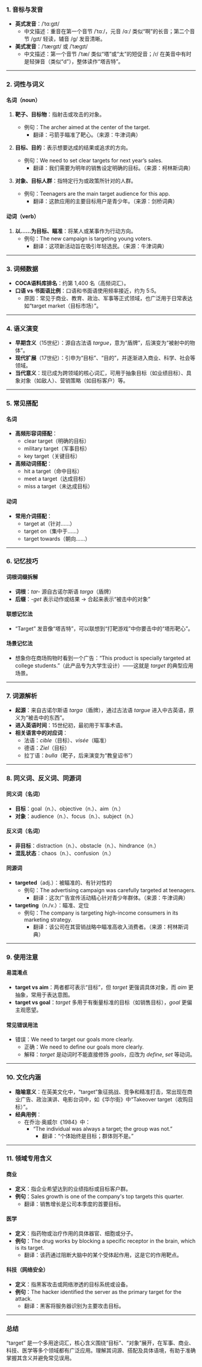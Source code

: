 ### 1. 音标与发音

- **英式发音**：/ˈtɑːɡɪt/  
  - 中文描述：重音在第一个音节 /ˈtɑː/，元音 /ɑː/ 类似“啊”的长音；第二个音节 /ɡɪt/ 轻读，辅音 /ɡ/ 发音清晰。
- **美式发音**：/ˈtæɾɡɪt/ 或 /ˈtæɡɪt/  
  - 中文描述：第一个音节 /ˈtæ/ 类似“塔”或“太”的短促音；/ɾ/ 在美音中有时是轻弹音（类似“d”），整体读作“塔吉特”。

---

### 2. 词性与词义

#### 名词（noun）
1. **靶子、目标物**：指射击或攻击的对象。  
   - 例句：The archer aimed at the center of the target.  
     - 翻译：弓箭手瞄准了靶心。（来源：牛津词典）

2. **目标、目的**：表示想要达成的结果或追求的方向。  
   - 例句：We need to set clear targets for next year’s sales.  
     - 翻译：我们需要为明年的销售设定明确的目标。（来源：柯林斯词典）

3. **对象、目标人群**：指特定行为或政策所针对的人群。  
   - 例句：Teenagers are the main target audience for this app.  
     - 翻译：这款应用的主要目标用户是青少年。（来源：剑桥词典）

#### 动词（verb）
1. **以……为目标、瞄准**：将某人或某事作为行动方向。  
   - 例句：The new campaign is targeting young voters.  
     - 翻译：这项新活动旨在吸引年轻选民。（来源：牛津词典）

---

### 3. 词频数据

- **COCA语料库排名**：约第 1,400 名（高频词汇）。
- **口语 vs 书面语比例**：口语和书面语使用频率接近，约为 5:5。  
  - 原因：常见于商业、教育、政治、军事等正式领域，也广泛用于日常表达如“target market（目标市场）”。

---

### 4. 语义演变

- **早期含义**（15世纪）：源自古法语 *targue*，意为“盾牌”，后演变为“被射中的物体”。
- **现代扩展**（17世纪）：引申为“目标”、“目的”，并逐渐进入商业、科学、社会等领域。
- **当代意义**：现已成为跨领域的核心词汇，可用于抽象目标（如业绩目标）、具象对象（如敌人）、营销策略（如目标客户）等。

---

### 5. 常见搭配

#### 名词
- **高频形容词搭配**：
  - clear target（明确的目标）
  - military target（军事目标）
  - key target（关键目标）
- **高频动词搭配**：
  - hit a target（命中目标）
  - meet a target（达成目标）
  - miss a target（未达成目标）

#### 动词
- **常用介词搭配**：
  - target at（针对……）
  - target on（集中于……）
  - target towards（朝向……）

---

### 6. 记忆技巧

#### 词根词缀拆解
- **词根**：*tar-* 源自古诺尔斯语 *targa*（盾牌）
- **后缀**：*-get* 表示动作或结果 → 合起来表示“被击中的对象”

#### 联想记忆法
- “Target” 发音像“塔吉特”，可以联想到“打靶游戏”中你要击中的“塔形靶心”。

#### 场景记忆法
- 想象你在商场购物时看到一个广告：“This product is specially targeted at college students.”（此产品专为大学生设计）——这就是 *target* 的典型应用场景。

---

### 7. 词源解析

- **起源**：来自古诺尔斯语 *targa*（盾牌），通过古法语 *targue* 进入中古英语，原义为“被击中的东西”。
- **进入英语时间**：15世纪初，最初用于军事术语。
- **相关语言中的对应词**：
  - 法语：*cible*（目标）、*visée*（瞄准）
  - 德语：*Ziel*（目标）
  - 拉丁语：*bulla*（靶子，后来演变为“教皇诏书”）

---

### 8. 同义词、反义词、同源词

#### 同义词（名词）
- **目标**：goal（n.）、objective（n.）、aim（n.）
- **对象**：audience（n.）、focus（n.）、subject（n.）

#### 反义词（名词）
- **非目标**：distraction（n.）、obstacle（n.）、hindrance（n.）
- **混乱状态**：chaos（n.）、confusion（n.）

#### 同源词
- **targeted**（adj.）：被瞄准的、有针对性的  
  - 例句：The advertising campaign was carefully targeted at teenagers.  
    - 翻译：这次广告宣传活动精心针对青少年群体。（来源：牛津词典）
- **targeting**（n./v.）：瞄准、定位  
  - 例句：The company is targeting high-income consumers in its marketing strategy.  
    - 翻译：该公司在其营销战略中瞄准高收入消费者。（来源：柯林斯词典）

---

### 9. 使用注意

#### 易混淆点
- **target vs aim**：两者都可表示“目标”，但 *target* 更强调具体对象，而 *aim* 更抽象，常用于表达意图。
- **target vs goal**：*target* 多用于有衡量标准的目标（如销售目标），*goal* 更偏主观愿望。

#### 常见错误用法
- 错误：We need to target our goals more clearly.  
  - 正确：We need to define our goals more clearly.  
  - 解释：*target* 是动词时不能直接修饰 *goals*，应改为 *define*, *set* 等动词。

---

### 10. 文化内涵

- **隐喻意义**：在英美文化中，“target”象征挑战、竞争和精准打击，常出现在商业广告、政治演讲、电影台词中，如《华尔街》中“Takeover target（收购目标）”。
- **经典用例**：
  - 在乔治·奥威尔《1984》中：  
    - “The individual was always a target; the group was not.”  
      - 翻译：“个体始终是目标；群体则不是。”

---

### 11. 领域专用含义

#### 商业
- **定义**：指企业希望达到的业绩指标或目标客户群。  
- **例句**：Sales growth is one of the company's top targets this quarter.  
  - 翻译：销售增长是公司本季度的首要目标。

#### 医学
- **定义**：指药物或治疗作用的具体器官、细胞或分子。  
- **例句**：The drug works by blocking a specific receptor in the brain, which is its target.  
  - 翻译：该药通过阻断大脑中的某个受体起作用，这是它的作用靶点。

#### 科技（网络安全）
- **定义**：指黑客攻击或网络渗透的目标系统或设备。  
- **例句**：The hacker identified the server as the primary target for the attack.  
  - 翻译：黑客将服务器识别为主要攻击目标。

---

### 总结

“target” 是一个多用途词汇，核心含义围绕“目标”、“对象”展开，在军事、商业、科技、医学等多个领域都有广泛应用。理解其词源、搭配及具体语境，有助于准确掌握其含义并避免常见误用。